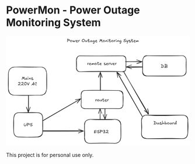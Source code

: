 # PowerMon - Power Outage Monitoring System  
  
![title](ComponentDiagram.png)  
  

This project is for personal use only.
